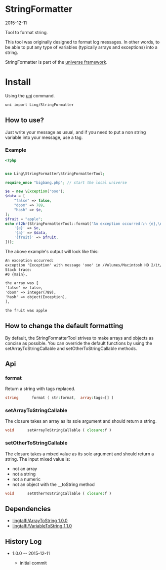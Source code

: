 StringFormatter
=====================
2015-12-11


Tool to format string.


This tool was originally designed to format log messages.
In other words, to be able to put any type of variables (typically arrays and exceptions) into a string.


StringFormatter is part of the [universe framework](https://github.com/karayabin/universe-snapshot).


Install
==========
Using the [uni](https://github.com/lingtalfi/universe-naive-importer) command.
```bash
uni import Ling/StringFormatter
```



How to use?
--------------

Just write your message as usual, and if you need to put a non string variable into your message,
use a tag.



### Example


```php
<?php


use Ling\StringFormatter\StringFormatterTool;

require_once "bigbang.php"; // start the local universe

$e = new \Exception("ooo");
$data = [
    "false" => false,
    "doom" => 789,
    "hash" => $e,
];
$fruit = "apple";
echo nl2br(StringFormatterTool::format("An exception occurred:\n {e},\n\nthe array was {a},\n\nthe fruit was {fruit}", [
    '{e}' => $e,
    '{a}' => $data,
    '{fruit}' => $fruit,
]));
```

The above example's output will look like this:

```html
An exception occurred:
exception 'Exception' with message 'ooo' in /Volumes/Macintosh HD 2/it/php/projects/universe/www/sandbox-pretest.php:8
Stack trace:
#0 {main},

the array was [
'false' => false,
'doom' => integer(789),
'hash' => object(Exception),
],

the fruit was apple
```






How to change the default formatting
------------------------------------------------

By default, the StringFormatterTool strives to make arrays and objects as concise as possible.
You can override the default functions by using the setArrayToStringCallable and setOtherToStringCallable methods.







Api
------


### format

Return a string with tags replaced.

```php
string      format ( str:format,  array:tags=[] )
```

### setArrayToStringCallable 

The closure takes an array as its sole argument and should return a string. 

```php
void      setArrayToStringCallable ( closure:f )
```


### setOtherToStringCallable 

The closure takes a mixed value as its sole argument and should return a string. 
The input mixed value is:

- not an array
- not a string
- not a numeric
- not an object with the __toString method


```php
void      setOtherToStringCallable ( closure:f )
```

















Dependencies
------------------

- [lingtalfi/ArrayToString 1.0.0](https://github.com/lingtalfi/ArrayToString)
- [lingtalfi/VariableToString 1.1.0](https://github.com/lingtalfi/VariableToString)



History Log
------------------
    
- 1.0.0 -- 2015-12-11

    - initial commit
    
    